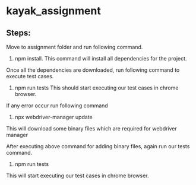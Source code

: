 # kayak_assignment

## Steps: ##
Move to assignment folder and run following command.
1. npm install.
This command will install all dependencies for the project.

Once all the dependencies are downloaded, run following 
command to execute test cases.
1. npm run tests
This should start executing our test cases in chrome browser.

If any error occur run following command
1. npx webdriver-manager update

This will download some binary files which are required
for webdriver manager

After executing above command for adding binary files, again
run our tests command.
1. npm run tests

This will start executing our test cases in chrome browser.